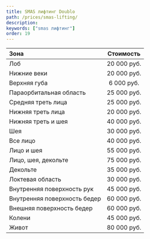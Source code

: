```yaml
---
title: SMAS лифтинг Doublo
path: /prices/smas-lifting/
description:
keywords: ["smas лифтинг"]
order: 19
---
```



| Зона                         |  Стоимость  |
|:-----------------------------|:-----------:|
| Лоб                          | 20 000 руб. |
| Нижние веки                  | 20 000 руб. |
| Верхняя губа                 | 6 000 руб.  |
| Параорбитальная область      | 25 000 руб. |
| Средняя треть лица           | 25 000 руб. |
| Нижняя треть лица            | 20 000 руб. |
| Нижняя треть и шея           | 40 000 руб. |
| Шея                          | 30 000 руб. |
| Все лицо                     | 40 000 руб. |
| Лицо и шея                   | 55 000 руб. |
| Лицо, шея, декольте          | 75 000 руб. |
| Декольте                     | 35 000 руб. |
| Локтевая область             | 30 000 руб. |
| Внутренняя поверхность рук   | 45 000 руб. |
| Внутренняя поверхность бедер | 60 000 руб. |
| Внешняя поверхность бедер    | 60 000 руб. |
| Колени                       | 45 000 руб. |
| Живот                        | 80 000 руб. |

